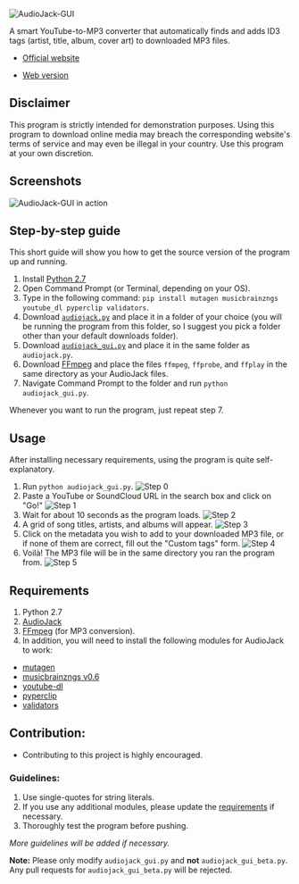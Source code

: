 ![AudioJack-GUI](https://raw.githubusercontent.com/Blue9/AudioJack-GUI/master/logo/AudioJack%20Logo.png)

A smart YouTube-to-MP3 converter that automatically finds and adds ID3 tags (artist, title, album, cover art) to downloaded MP3 files.

- [Official website](http://blue9.github.io/AudioJack-GUI/)

- [Web version](http://www.audiojack.io/)

## Disclaimer
This program is strictly intended for demonstration purposes. Using this program to download online media may breach the corresponding website's terms of service and may even be illegal in your country. Use this program at your own discretion.

## Screenshots
![AudioJack-GUI in action](https://raw.githubusercontent.com/Blue9/AudioJack-GUI/master/screenshots/Screenshot_v2.png)

## Step-by-step guide
This short guide will show you how to get the source version of the program up and running.

1. Install [Python 2.7](https://www.python.org/download/releases/2.7/)
2. Open Command Prompt (or Terminal, depending on your OS).
3. Type in the following command: `pip install mutagen musicbrainzngs youtube_dl pyperclip validators`.
4. Download [`audiojack.py`](https://github.com/Blue9/AudioJack/blob/master/audiojack.py) and place it in a folder of your choice (you will be running the program from this folder, so I suggest you pick a folder other than your default downloads folder).
5. Download [`audiojack_gui.py`](https://github.com/Blue9/AudioJack-GUI/blob/master/audiojack_gui.py) and place it in the same folder as `audiojack.py`.
6. Download [FFmpeg](https://ffmpeg.org/download.html) and place the files `ffmpeg`, `ffprobe`, and `ffplay` in the same directory as your AudioJack files.
7. Navigate Command Prompt to the folder and run `python audiojack_gui.py`.

Whenever you want to run the program, just repeat step 7.

## Usage
After installing necessary requirements, using the program is quite self-explanatory.

1. Run `python audiojack_gui.py`.
![Step 0](https://raw.githubusercontent.com/Blue9/AudioJack-GUI/master/screenshots/AudioJack%20Steps/Step%200.png)
2. Paste a YouTube or SoundCloud URL in the search box and click on "Go!"
![Step 1](https://raw.githubusercontent.com/Blue9/AudioJack-GUI/master/screenshots/AudioJack%20Steps/Step%201.png)
3. Wait for about 10 seconds as the program loads.
![Step 2](https://raw.githubusercontent.com/Blue9/AudioJack-GUI/master/screenshots/AudioJack%20Steps/Step%202.png)
4. A grid of song titles, artists, and albums will appear.
![Step 3](https://raw.githubusercontent.com/Blue9/AudioJack-GUI/master/screenshots/AudioJack%20Steps/Step%203.png)
5. Click on the metadata you wish to add to your downloaded MP3 file, or if none of them are correct, fill out the "Custom tags" form.
![Step 4](https://raw.githubusercontent.com/Blue9/AudioJack-GUI/master/screenshots/AudioJack%20Steps/Step%204.png)
6. Voilà! The MP3 file will be in the same directory you ran the program from.
![Step 5](https://raw.githubusercontent.com/Blue9/AudioJack-GUI/master/screenshots/AudioJack%20Steps/Step%205.png)

## Requirements
1. Python 2.7
2. [AudioJack](https://github.com/Blue9/AudioJack)
2. [FFmpeg](https://www.ffmpeg.org/) (for MP3 conversion).  
3. In addition, you will need to install the following modules for AudioJack to work:
 - [mutagen](https://bitbucket.org/lazka/mutagen)
 - [musicbrainzngs v0.6](https://github.com/alastair/python-musicbrainzngs)
 - [youtube-dl](https://github.com/rg3/youtube-dl)
 - [pyperclip](https://github.com/asweigart/pyperclip)
 - [validators](https://validators.readthedocs.io/en/latest/)

## Contribution:
- Contributing to this project is highly encouraged.

### Guidelines:
1. Use single-quotes for string literals.
2. If you use any additional modules, please update the [requirements](#requirements) if necessary.
3. Thoroughly test the program before pushing.

*More guidelines will be added if necessary.*

**Note:** Please only modify `audiojack_gui.py` and **not** `audiojack_gui_beta.py`. Any pull requests for `audiojack_gui_beta.py` will be rejected.
